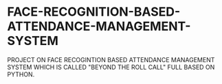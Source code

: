 # FACE-RECOGNITION-BASED-ATTENDANCE-MANAGEMENT-SYSTEM
PROJECT ON FACE RECOGINTION BASED ATTENDANCE MANAGEMENT SYSTEM WHICH IS CALLED "BEYOND THE ROLL CALL" FULL BASED ON PYTHON.
